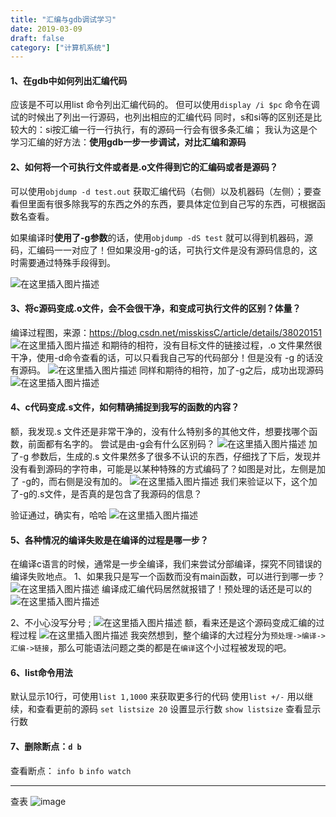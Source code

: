 ```yaml
---
title: "汇编与gdb调试学习"
date: 2019-03-09
draft: false
category: ["计算机系统"]
---
```



#### 1、在gdb中如何列出汇编代码
应该是不可以用list 命令列出汇编代码的。
但可以使用`display /i $pc` 命令在调试的时候出了列出一行源码，也列出相应的汇编代码
同时，s和si等的区别还是比较大的：si按汇编一行一行执行，有的源码一行会有很多条汇编；
我认为这是个学习汇编的好方法：**使用gdb一步一步调试，对比汇编和源码**

#### 2、如何将一个可执行文件或者是.o文件得到它的汇编码或者是源码？
可以使用`objdump -d test.out` 获取汇编代码（右侧）以及机器码（左侧）；要查看但里面有很多除我写的东西之外的东西，要具体定位到自己写的东西，可根据函数名查看。

如果编译时**使用了-g参数**的话，使用`objdump -dS test` 就可以得到机器码，源码，汇编码一一对应了！但如果没用-g的话，可执行文件是没有源码信息的，这时需要通过特殊手段得到。

![在这里插入图片描述](https://ws3.sinaimg.cn/large/005BYqpggy1g0wz27sv1rj30s60gwjy7.jpg)
#### 3、将c源码变成.o文件，会不会很干净，和变成可执行文件的区别？体量？
编译过程图，来源：https://blog.csdn.net/misskissC/article/details/38020151
![在这里插入图片描述](https://ws3.sinaimg.cn/large/005BYqpggy1g0wz3cnv22j30dk07874k.jpg)
和期待的相符，没有目标文件的链接过程，.o 文件果然很干净，使用-d命令查看的话，可以只看我自己写的代码部分！但是没有 -g 的话没有源码。
![在这里插入图片描述](https://ws3.sinaimg.cn/large/005BYqpggy1g0wz3qgssaj30uu0t3dpz.jpg)
同样和期待的相符，加了-g之后，成功出现源码
![在这里插入图片描述](https://ws3.sinaimg.cn/large/005BYqpgly1g0wz49e2xnj30r30oyq8r.jpg)
#### 4、c代码变成.s文件，如何精确捕捉到我写的函数的内容？
额，我发现.s 文件还是非常干净的，没有什么特别多的其他文件，想要找哪个函数，前面都有名字的。 尝试是由-g会有什么区别码？
![在这里插入图片描述](https://ws3.sinaimg.cn/large/005BYqpgly1g0wz4p1qm5j30hd0kt41y.jpg)
加了-g 参数后，生成的.s 文件果然多了很多不认识的东西，仔细找了下后，发现并没有看到源码的字符串，可能是以某种特殊的方式编码了？如图是对比，左侧是加了 -g的，而右侧是没有加的。
![在这里插入图片描述](https://ws3.sinaimg.cn/large/005BYqpggy1g0wz509prej31el0k5wmu.jpg)
我们来验证以下，这个加了-g的.s文件，是否真的是包含了我源码的信息？

验证通过，确实有，哈哈
![在这里插入图片描述](https://ws3.sinaimg.cn/large/005BYqpgly1g0wz5i91ybj30nn0scq9h.jpg)
#### 5、各种情况的编译失败是在编译的过程是哪一步？
在编译c语言的时候，通常是一步全编译，我们来尝试分部编译，探究不同错误的编译失败地点。
1、如果我只是写一个函数而没有main函数，可以进行到哪一步？
![在这里插入图片描述](https://ws3.sinaimg.cn/large/005BYqpgly1g0wz5u0tlsj30er05s3yw.jpg)
编译成汇编代码居然就报错了！预处理的话还是可以的
![在这里插入图片描述](https://ws3.sinaimg.cn/large/005BYqpggy1g0wzcl23cbj30vx05176q.jpg)

2、不小心没写分号 ;
![在这里插入图片描述](https://ws3.sinaimg.cn/large/005BYqpgly1g0wz6h56eaj30pi09kq3z.jpg)
额，看来还是这个源码变成汇编的过程过程
![在这里插入图片描述](https://ws3.sinaimg.cn/large/005BYqpgly1g0wz6uqm52j30mu03kabl.jpg)
我突然想到，整个编译的大过程分为`预处理->编译->汇编->链接`，那么可能语法问题之类的都是在`编译`这个小过程被发现的吧。
#### 6、list命令用法
默认显示10行，可使用`list 1,1000` 来获取更多行的代码
使用`list +/-` 用以继续，和查看更前的源码
`set listsize 20` 设置显示行数
`show listsize` 查看显示行数

#### 7、删除断点：`d b`
查看断点：
`info b`
`info watch`

---
查表
![image](https://ws3.sinaimg.cn/large/005BYqpgly1g0wz788t0zj30u30gtjsb.jpg)